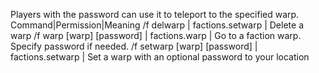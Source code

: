Players with the password can use it to teleport to the specified warp.
Command|Permission|Meaning
/f delwarp | factions.setwarp | Delete a warp
/f warp [warp] [password] | factions.warp | Go to a faction warp. Specify password if needed.
/f setwarp [warp] [password] | factions.setwarp | Set a warp with an optional password to your location